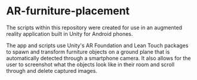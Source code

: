 # AR-furniture-placement

The scripts within this repository were created for use in an augmented reality application built in Unity for Android phones.

The app and scripts use Unity's AR Foundation and Lean Touch packages to spawn and transform furniture objects on a ground plane that is automatically detected through a smartphone camera.
It also allows for the user to screenshot what the objects look like in their room and scroll through and delete captured images.
